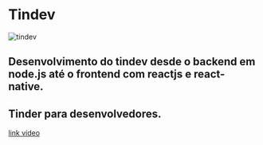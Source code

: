 # Tindev

![tindev](https://user-images.githubusercontent.com/28990749/71581880-3d72cd80-2ae6-11ea-94ca-107ec78cf5a1.png)

## Desenvolvimento do tindev desde o backend em node.js até o frontend com reactjs e react-native.
## Tinder para desenvolvedores.


[link vídeo](https://www.linkedin.com/posts/ismael-moreira-de-sousa-20234213b_node-react-rocketseat-activity-6572425172895309824-H4Yv)
